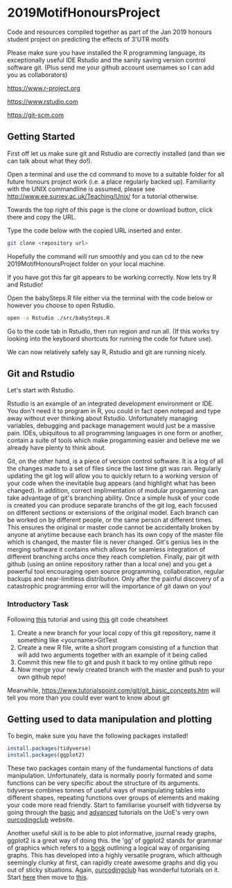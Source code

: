 # 2019MotifHonoursProject
Code and resources compiled together as part of the Jan 2019 honours student project on predicting the effects of 3'UTR motifs

Please make sure you have installed the R programming language, its exceptionally useful IDE Rstudio and the sanity saving version control software git. (Plus send me your github account usernames so I can add you as collaborators)

https://www.r-project.org

https://www.rstudio.com

https://git-scm.com

## Getting Started
First off let us make sure git and Rstudio are correctly installed (and than we can talk about what they do!).

Open a terminal and use the cd command to move to a suitable folder for all future honours project work (i.e. a place regularly backed up). Familiarity with the UNIX commandline is assumed, please see http://www.ee.surrey.ac.uk/Teaching/Unix/ for a tutorial otherwise.

Towards the top right of this page is the clone or download button, click there and copy the URL.

Type the code below with the copied URL inserted and enter.

```bash
git clone <repository url>
```

Hopefully the command will run smoothly and you can cd to the new 2019MotifHonoursProject folder on your local machine.

If you have got this far git appears to be working correctly. Now lets try R and Rstudio! 

Open the babySteps.R file either via the terminal with the code below or however you choose to open Rstudio.

```bash
open -a Rstudio ./src/babySteps.R
```
Go to the code tab in Rstudio, then run region and run all. (If this works try looking into the keyboard shortcuts for running the code for future use).

We can now relatively safely say R, Rstudio and git are running nicely.

## Git and Rstudio

Let's start with Rstudio.

Rstudio is an example of an integrated development environment or IDE. You don't need it to program in R, you could in fact open notepad and type away without ever thinking about Rstudio. Unfortunately managing variables, debugging and package management would just be a massive pain. IDEs, ubiquitous to all programming languages in one form or another, contain a suite of tools which make progamming easier and believe me we already have plenty to think about.

Git, on the other hand, is a piece of version control software. It is a log of all the changes made to a set of files since the last time git was ran. Regularly updating the git log will allow you to quickly return to a working version of your code when the inevitable bug appears (and highlight what has been changed). In addition, correct implimentation of modular progamming can take advantage of git's branching ability. Once a simple husk of your code is created you can produce separate branchs of the git log, each focused on different sections or extensions of the original model. Each branch can be worked on by different people, or the same person at different times. This ensures the original or master code cannot be accidentally broken by anyone at anytime because each branch has its own copy of the master file which is changed, the master file is never changed. Git's genius lies in the merging software it contains which allows for seamless integration of different branching archs once they reach completion. Finally, pair git with github (using an online repository rather than a local one) and you get a powerful tool encouraging open source programming, collaboration, regular backups and near-limitless distribution. Only after the painful discovery of a catastrophic programming error will the importance of git dawn on you!

### Introductory Task

Following [this](https://guides.github.com/activities/hello-world/) tutorial and using [this](https://www.atlassian.com/git/tutorials/atlassian-git-cheatsheet) git code cheatsheet

1. Create a new branch for your local copy of this git repository, name it something like \<yourname\>GitTest
2. Create a new R file, write a short program consisting of a function that will add two arguments together with an example of it being called
3. Commit this new file to git and push it back to my online github repo
4. Now merge your newly created branch with the master and push to your own github repo!

Meanwhile, https://www.tutorialspoint.com/git/git_basic_concepts.htm will tell you more than you could ever want to know about git

## Getting used to data manipulation and plotting

To begin, make sure you have the following packages installed!
```R
install.packages(tidyverse)
install.packages(ggplot2)
```

These two packages contain many of the fundamental functions of data manipulation. Unfortunately, data is normally poorly formated and some functions can be very specific about the structure of its arguments. tidyverse combines tonnes of useful ways of manipulating tables into different shapes, repeating functions over groups of elements and making your code more read friendly. Start to familiarise yourself with tidyverse by going through the [basic](https://ourcodingclub.github.io/2017/03/20/seecc.html) and [advanced](https://ourcodingclub.github.io/2018/03/06/tidyverse.html#tidyverse) tutorials on the UoE's very own [ourcodingclub](https://ourcodingclub.github.io/tutorials/) website.

Another useful skill is to be able to plot informative, journal ready graphs, ggplot2 is a great way of doing this. the 'gg' of ggplot2 stands for grammar of graphics which refers to a [book](https://link.springer.com/book/10.1007/0-387-28695-0) outlining a logical way of organising graphs. This has developed into a highly versatile program, which although seemingly clunky at first, can rapidly create awesome graphs and dig you out of sticky situations. Again, [ourcodingclub](https://ourcodingclub.github.io/tutorials/) has wonderful tutorials on it. Start [here](https://ourcodingclub.github.io/2017/01/29/datavis.html) then move to [this](https://ourcodingclub.github.io/2017/03/29/data-vis-2.html).

